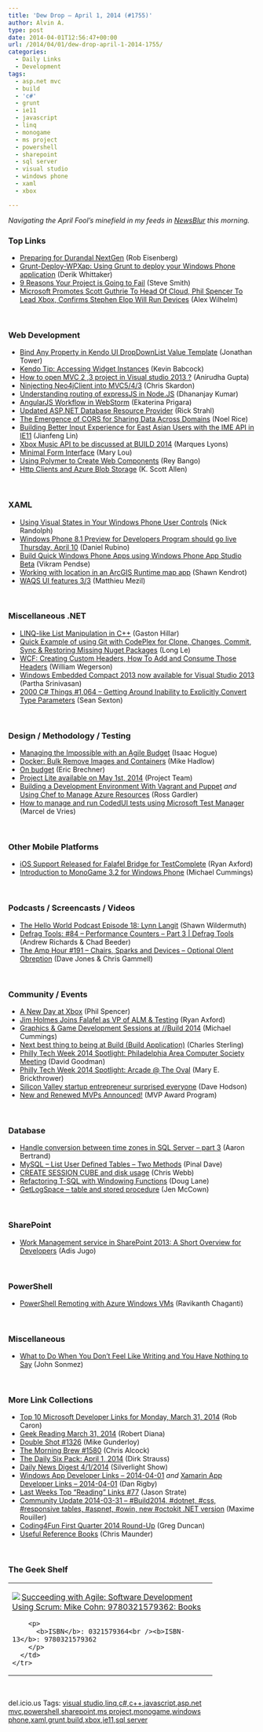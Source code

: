 ```yaml
---
title: 'Dew Drop – April 1, 2014 (#1755)'
author: Alvin A.
type: post
date: 2014-04-01T12:56:47+00:00
url: /2014/04/01/dew-drop-april-1-2014-1755/
categories:
  - Daily Links
  - Development
tags:
  - asp.net mvc
  - build
  - 'c#'
  - grunt
  - ie11
  - javascript
  - linq
  - monogame
  - ms project
  - powershell
  - sharepoint
  - sql server
  - visual studio
  - windows phone
  - xaml
  - xbox

---
```

_Navigating the April Fool’s minefield in my feeds in_ <a href="http://www.newsblur.com/" target="_blank"><em>NewsBlur</em></a> _this morning._

### <a name="top"></a>Top Links

  * <a href="http://eisenbergeffect.bluespire.com/preparing-for-durandal-nextgen/" target="_blank">Preparing for Durandal NextGen</a> (Rob Eisenberg)
  * <a href="http://feedproxy.google.com/~r/CodeBetter/~3/SGj4ES_vH0U/" target="_blank">Grunt-Deploy-WPXap: Using Grunt to deploy your Windows Phone application</a> (Derik Whittaker)
  * <a href="http://feedproxy.google.com/~r/Telerik/~3/kLcd13CspY0/9-reasons-your-project-is-going-to-fail" target="_blank">9 Reasons Your Project is Going to Fail</a> (Steve Smith)
  * <a href="http://feedproxy.google.com/~r/Techcrunch/~3/Sk98fbfaNpo/" target="_blank">Microsoft Promotes Scott Guthrie To Head Of Cloud, Phil Spencer To Lead Xbox, Confirms Stephen Elop Will Run Devices</a> (Alex Wilhelm)

&nbsp;

### <a name="web"></a>Web Development

  * <a href="http://blog.falafel.com/Blogs/JonathanTower/j-tower/2014/03/31/bind-any-property-in-kendo-ui-dropdownlist-value-template" target="_blank">Bind Any Property in Kendo UI DropDownList Value Template</a> (Jonathan Tower)
  * <a href="http://blog.falafel.com/Blogs/kevinbabcock/kevin-babcock/2014/03/31/kendo-tip-accessing-widget-instances" target="_blank">Kendo Tip: Accessing Widget Instances</a> (Kevin Babcock)
  * <a href="http://feedproxy.google.com/~r/geekswithblogs/~3/oc6q0xpSZhE/how-to-open-mvc-2-3-project-in-visual-studio.aspx" target="_blank">How to open MVC 2 ,3 project in Visual studio 2013 ?</a> (Anirudha Gupta)
  * <a href="http://feedproxy.google.com/~r/geekswithblogs/~3/4mrSi8H82rk/ninjecting-neo4jclient-into-mvc543.aspx" target="_blank">Ninjecting Neo4jClient into MVC5/4/3</a> (Chris Skardon)
  * <a href="http://debugmode.net/2014/03/31/understanding-routing-of-expressjs-in-node-js/" target="_blank">Understanding routing of expressJS in Node.JS</a> (Dhananjay Kumar)
  * <a href="http://blog.jetbrains.com/webstorm/2014/03/angularjs-workflow-in-webstorm/?utm_source=rss&utm_medium=rss&utm_campaign=angularjs-workflow-in-webstorm" target="_blank">AngularJS Workflow in WebStorm</a> (Ekaterina Prigara)
  * <a href="http://feedproxy.google.com/~r/RickStrahl/~3/UopN62P10uA/Updated-ASPNET-Database-Resource-Provider" target="_blank">Updated ASP.NET Database Resource Provider</a> (Rick Strahl)
  * <a href="http://blog.falafel.com/Blogs/NoelRice/noel-rice/2014/03/31/the-emergence-of-cors-for-sharing-data-across-domains" target="_blank">The Emergence of CORS for Sharing Data Across Domains</a> (Noel Rice)
  * <a href="http://blogs.msdn.com/b/ie/archive/2014/03/31/building-better-input-experience-for-east-asian-users-with-the-ime-api-in-ie11.aspx" target="_blank">Building Better Input Experience for East Asian Users with the IME API in IE11</a> (Jianfeng Lin)
  * <a href="http://tromboneforhire.com/2014/03/31/xbox-music-api-to-be-discussed-at-build-2014/" target="_blank">Xbox Music API to be discussed at BUILD 2014</a> (Marques Lyons)
  * <a href="http://feedproxy.google.com/~r/tympanus/~3/Itqp1bL_L8Q/" target="_blank">Minimal Form Interface</a> (Mary Lou)
  * <a href="http://feedproxy.google.com/~r/nettuts/~3/UO-xn4v-nuM/using-polymer-to-create-web-components--cms-20475" target="_blank">Using Polymer to Create Web Components</a> (Rey Bango)
  * <a href="http://odetocode.com/blogs/scott/archive/2014/03/31/http-clients-and-azure-blob-storage.aspx" target="_blank">Http Clients and Azure Blob Storage</a> (K. Scott Allen)

&nbsp;

### <a name="silverlight"></a>XAML

  * <a href="http://visualstudiomagazine.com/articles/2014/03/01/using-visual-states-in-your-windows-phone-user-controls.aspx" target="_blank">Using Visual States in Your Windows Phone User Controls</a> (Nick Randolph)
  * <a href="http://feedproxy.google.com/~r/wmexperts/~3/cbXYktbfKqA/story01.htm" target="_blank">Windows Phone 8.1 Preview for Developers Program should go live Thursday, April 10</a> (Daniel Rubino)
  * <a href="http://feedproxy.google.com/~r/netCurryRecentArticles/~3/REWSEVYrspQ/ShowArticle.aspx" target="_blank">Build Quick Windows Phone Apps using Windows Phone App Studio Beta</a> (Vikram Pendse)
  * <a href="http://www.visuallylocated.com/post/2014/03/31/Working-with-location-in-an-ArcGIS-Runtime-map-app.aspx" target="_blank">Working with location in an ArcGIS Runtime map app</a> (Shawn Kendrot)
  * <a href="http://msmvps.com/blogs/matthieu/archive/2014/03/31/waqs-ui-features-3-3.aspx" target="_blank">WAQS UI features 3/3</a> (Matthieu Mezil)

&nbsp;

### <a name="dotnet"></a>Miscellaneous .NET

  * <a href="http://www.drdobbs.com/cpp/linq-like-list-manipulation-in-c/240166882" target="_blank">LINQ-like List Manipulation in C++</a> (Gaston Hillar)
  * <a href="http://blog.longle.net/2014/03/31/quick-example-of-using-git-with-codeplex-for-clone-changes-commit-sync-restoring-missing-nuget-packages/" target="_blank">Quick Example of using Git with CodePlex for Clone, Changes, Commit, Sync & Restoring Missing Nuget Packages</a> (Long Le)
  * <a href="http://OmegaCoder.com/?p=1075" target="_blank">WCF: Creating Custom Headers, How To Add and Consume Those Headers</a> (William Wegerson)
  * <a href="http://blogs.msdn.com/b/visualstudio/archive/2014/03/31/windows-embedded-compact-2013-now-available-for-visual-studio-2013.aspx" target="_blank">Windows Embedded Compact 2013 now available for Visual Studio 2013</a> (Partha Srinivasan)
  * <a href="http://csharp.2000things.com/2014/03/31/1064-getting-around-inability-to-explicitly-convert-type-parameters/" target="_blank">2000 C# Things #1,064 – Getting Around Inability to Explicitly Convert Type Parameters</a> (Sean Sexton)

&nbsp;

### <a name="design"></a>Design / Methodology / Testing

  * <a href="http://feedproxy.google.com/~r/LeadingAgile/~3/gTQtX5m_vkQ/" target="_blank">Managing the Impossible with an Agile Budget</a> (Isaac Hogue)
  * <a href="http://feedproxy.google.com/~r/CodeRant/~3/DvDevhJk-i4/docker-bulk-remove-images-and-containers.html" target="_blank">Docker: Bulk Remove Images and Containers</a> (Mike Hadlow)
  * <a href="http://blogs.msdn.com/b/eric_brechner/archive/2014/04/01/on-budget.aspx" target="_blank">On budget</a> (Eric Brechner)
  * <a href="http://blogs.office.com/2014/03/31/project-lite-may-1st/" target="_blank">Project Lite available on May 1st, 2014</a> (Project Team)
  * <a href="http://msopentech.com/blog/2014/03/31/building-development-environment-vagrant-puppet/" target="_blank">Building a Development Environment With Vagrant and Puppet</a> _and_ <a href="http://msopentech.com/blog/2014/03/31/using-chef-to-manage-azure-resources/" target="_blank">Using Chef to Manage Azure Resources</a> (Ross Gardler)
  * <a href="http://blog.pluralsight.com/manage-codeui-tests" target="_blank">How to manage and run CodedUI tests using Microsoft Test Manager</a> (Marcel de Vries)

&nbsp;

### <a name="mobile"></a>Other Mobile Platforms

  * <a href="http://blog.falafel.com/Blogs/ryanaxford/ryan-axford/2014/03/31/ios-support-released-for-falafel-bridge-for-testcomplete" target="_blank">iOS Support Released for Falafel Bridge for TestComplete</a> (Ryan Axford)
  * <a href="http://feedproxy.google.com/~r/Mathoms/~3/mFjm1WGbC4U/introduction-to-monogame-3.2-for-windows-phone" target="_blank">Introduction to MonoGame 3.2 for Windows Phone</a> (Michael Cummings)

&nbsp;

### <a name="podcasts"></a>Podcasts / Screencasts / Videos

  * <a href="http://hwpod.libsyn.com/episode-18-lynn-langit" target="_blank">The Hello World Podcast Episode 18: Lynn Langit</a> (Shawn Wildermuth)
  * <a href="http://channel9.msdn.com/Shows/Defrag-Tools/Defrag-Tools-84-Performance-Counters-Part-3" target="_blank">Defrag Tools: #84 &#8211; Performance Counters &#8211; Part 3 | Defrag Tools</a> (Andrew Richards & Chad Beeder)
  * <a href="http://feedproxy.google.com/~r/TheAmpHour/~3/UIqj64QqRf8/" target="_blank">The Amp Hour #191 – Chairs, Sparks and Devices – Optional Olent Obreption</a> (Dave Jones & Chris Gammell)

&nbsp;

### <a name="events"></a>Community / Events

  * <a href="http://news.xbox.com/2014/03/xbox-one-a-new-day-at-xbox" target="_blank">A New Day at Xbox</a> (Phil Spencer)
  * <a href="http://blog.falafel.com/Blogs/ryanaxford/ryan-axford/2014/03/31/jim-holmes-joins-falafel-as-vp-of-alm-testing" target="_blank">Jim Holmes Joins Falafel as VP of ALM & Testing</a> (Ryan Axford)
  * <a href="http://feedproxy.google.com/~r/Mathoms/~3/-R2AyfTF2Hc/graphics-game-development-sessions-at-build-2014" target="_blank">Graphics & Game Development Sessions at //Build 2014</a> (Michael Cummings)
  * <a href="http://blogs.msdn.com/b/visualstudioalm/archive/2014/03/31/next-best-thing-to-being-at-build-build-application.aspx" target="_blank">Next best thing to being at Build (Build Application)</a> (Charles Sterling)
  * <a href="http://www.geekadelphia.com/2014/03/31/philly-tech-week-2014-spotlight-philadelphia-area-computer-society-meeting/" target="_blank">Philly Tech Week 2014 Spotlight: Philadelphia Area Computer Society Meeting</a> (David Goodman)
  * <a href="http://www.geekadelphia.com/2014/03/31/philly-tech-week-2014-spotlight-arcade-the-oval/" target="_blank">Philly Tech Week 2014 Spotlight: Arcade @ The Oval</a> (Mary E. Brickthrower)
  * <a href="http://feeds.microsoftjobsblog.com/~r/MicrosoftJobsBlog/~3/VjUhqbdG58M/" target="_blank">Silicon Valley startup entrepreneur surprised everyone</a> (Dave Hodson)
  * <a href="http://blogs.msdn.com/b/mvpawardprogram/archive/2014/04/01/today-new-and-renewed-mvps-announced.aspx" target="_blank">New and Renewed MVPs Announced!</a> (MVP Award Program)

&nbsp;

### <a name="sql"></a>Database

  * <a href="http://feedproxy.google.com/~r/MSSQLTips-LatestSqlServerTips/~3/7KnpbEdQ3aw/tip.asp" target="_blank">Handle conversion between time zones in SQL Server &#8211; part 3</a> (Aaron Bertrand)
  * <a href="http://blog.sqlauthority.com/2014/04/01/mysql-list-user-defined-tables-two-methods/" target="_blank">MySQL – List User Defined Tables – Two Methods</a> (Pinal Dave)
  * <a href="http://cwebbbi.wordpress.com/2014/04/01/create-session-cube-and-disk-usage/" target="_blank">CREATE SESSION CUBE and disk usage</a> (Chris Webb)
  * <a href="http://feedproxy.google.com/~r/BrentOzar-SqlServerDba/~3/eVlMZmLqYZ4/" target="_blank">Refactoring T-SQL with Windowing Functions</a> (Doug Lane)
  * <a href="http://www.midnightdba.com/Jen/2014/03/getlogspace-table-and-stored-procedure/" target="_blank">GetLogSpace – table and stored procedure</a> (Jen McCown)

&nbsp;

### <a name="sp"></a>SharePoint

  * <a href="http://blogs.msdn.com/b/mvpawardprogram/archive/2014/03/31/work-management-service-in-sharepoint-2013-a-short-overview-for-developers.aspx" target="_blank">Work Management service in SharePoint 2013: A Short Overview for Developers</a> (Adis Jugo)

&nbsp;

### <a name="ps"></a>PowerShell

  * <a href="http://www.powershellmagazine.com/2014/03/31/powershell-remoting-with-azure-windows-vms/" target="_blank">PowerShell Remoting with Azure Windows VMs</a> (Ravikanth Chaganti)

&nbsp;

### <a name="misc"></a>Miscellaneous

  * <a href="http://simpleprogrammer.com/2014/03/31/dont-feel-like-writing-nothing-say/?utm_source=rss&utm_medium=rss&utm_campaign=dont-feel-like-writing-nothing-say" target="_blank">What to Do When You Don’t Feel Like Writing and You Have Nothing to Say</a> (John Sonmez)

&nbsp;

### <a name="links"></a>More Link Collections

  * <a href="http://blogs.msdn.com/b/robcaron/archive/2014/03/31/top-10-microsoft-developer-links-for-monday-march-31-2014.aspx" target="_blank">Top 10 Microsoft Developer Links for Monday, March 31, 2014</a> (Rob Caron)
  * <a href="http://feeds.regulargeek.com/~r/RegularGeek/~3/1VRX_JKeVbs/" target="_blank">Geek Reading March 31, 2014</a> (Robert Diana)
  * <a href="http://afreshcup.com/home/2014/4/1/double-shot-1326.html" target="_blank">Double Shot #1326</a> (Mike Gunderloy)
  * <a href="http://feedproxy.google.com/~r/ReflectivePerspective/~3/KYCr2yMM8hc/" target="_blank">The Morning Brew #1580</a> (Chris Alcock)
  * <a href="http://feeds.feedblitz.com/~/60496324/0/dirkstrauss~The-Daily-Six-Pack-April" target="_blank">The Daily Six Pack: April 1, 2014</a> (Dirk Strauss)
  * <a href="http://feedproxy.google.com/~r/silverlightshow/~3/_U-ky48Q2dQ/Daily-News-Digest-4-1-2014.aspx" target="_blank">Daily News Digest 4/1/2014</a> (Silverlight Show)
  * <a href="http://windowsappdev.com/2014/04/windows-app-developer-links-2014-04-01/" target="_blank">Windows App Developer Links &#8211; 2014-04-01</a> _and_ <a href="http://xamarinappdev.com/2014/04/xamarin-app-developer-links-2014-04-01/" target="_blank">Xamarin App Developer Links &#8211; 2014-04-01</a> (Dan Rigby)
  * <a href="http://www.sqlservercentral.com/blogs/stratesql/2014/03/31/last-weeks-top-reading-links-77/" target="_blank">Last Weeks Top “Reading” Links #77</a> (Jason Strate)
  * <a href="http://blog.decayingcode.com/post/Community-Update-2014-03-31-Build2014-dotnet-css-responsive-tables-aspnet-owin-new-octokit-NET-version" target="_blank">Community Update 2014-03-31 – #Build2014, #dotnet, #css, #responsive tables, #aspnet, #owin, new #octokit .NET version</a> (Maxime Rouiller)
  * <a href="http://channel9.msdn.com/coding4fun/blog/Coding4Fun-First-Quarter-2014-Round-Up" target="_blank">Coding4Fun First Quarter 2014 Round-Up</a> (Greg Duncan)
  * <a href="http://www.codeproject.com/Reference/617/Useful-Reference-Books" target="_blank">Useful Reference Books</a> (Chris Maunder)

&nbsp;

### <a name="shelf"></a>The Geek Shelf

<div id="scid:7dc1bd33-94bd-46fd-a20b-0131235bcd47:0a519dc2-c8dc-4448-a4c2-9061aa42897e" class="wlWriterEditableSmartContent" style="float: none; padding-bottom: 0px; padding-top: 0px; padding-left: 0px; margin: 0px; display: inline; padding-right: 0px">
  <table cellspacing="0" cellpadding="2" width="400" border="0" unselectable="on">
    <tr>
      <td valign="top" width="400">
        <p>
          <a title="Succeeding with Agile: Software Development Using Scrum: Mike Cohn: 9780321579362: Books" href="http://www.amazon.com/exec/obidos/ASIN/0321579364/alvinashcraft-20"><img data-recalc-dims="1" decoding="async" src="https://i0.wp.com/images.amazon.com/images/P/0321579364.01.MZZZZZZZ.jpg?w=660" border="0" align="left" style="float:left" />Succeeding with Agile: Software Development Using Scrum: Mike Cohn: 9780321579362: Books</a>
        </p>
        
        <p>
          <b>ISBN</b>: 0321579364<br /><b>ISBN-13</b>: 9780321579362
        </p>
      </td>
    </tr>
  </table>
</div>

&nbsp;

<div id="scid:0767317B-992E-4b12-91E0-4F059A8CECA8:3d92a66e-4d4a-4efc-b516-3b4823619dbd" class="wlWriterEditableSmartContent" style="float: none; padding-bottom: 0px; padding-top: 0px; padding-left: 0px; margin: 0px; display: inline; padding-right: 0px">
  del.icio.us Tags: <a href="http://del.icio.us/popular/visual+studio" rel="tag">visual studio</a>,<a href="http://del.icio.us/popular/linq" rel="tag">linq</a>,<a href="http://del.icio.us/popular/c%23" rel="tag">c#</a>,<a href="http://del.icio.us/popular/c%2b%2b" rel="tag">c++</a>,<a href="http://del.icio.us/popular/javascript" rel="tag">javascript</a>,<a href="http://del.icio.us/popular/asp.net+mvc" rel="tag">asp.net mvc</a>,<a href="http://del.icio.us/popular/powershell" rel="tag">powershell</a>,<a href="http://del.icio.us/popular/sharepoint" rel="tag">sharepoint</a>,<a href="http://del.icio.us/popular/ms+project" rel="tag">ms project</a>,<a href="http://del.icio.us/popular/monogame" rel="tag">monogame</a>,<a href="http://del.icio.us/popular/windows+phone" rel="tag">windows phone</a>,<a href="http://del.icio.us/popular/xaml" rel="tag">xaml</a>,<a href="http://del.icio.us/popular/grunt" rel="tag">grunt</a>,<a href="http://del.icio.us/popular/build" rel="tag">build</a>,<a href="http://del.icio.us/popular/xbox" rel="tag">xbox</a>,<a href="http://del.icio.us/popular/ie11" rel="tag">ie11</a>,<a href="http://del.icio.us/popular/sql+server" rel="tag">sql server</a>
</div>